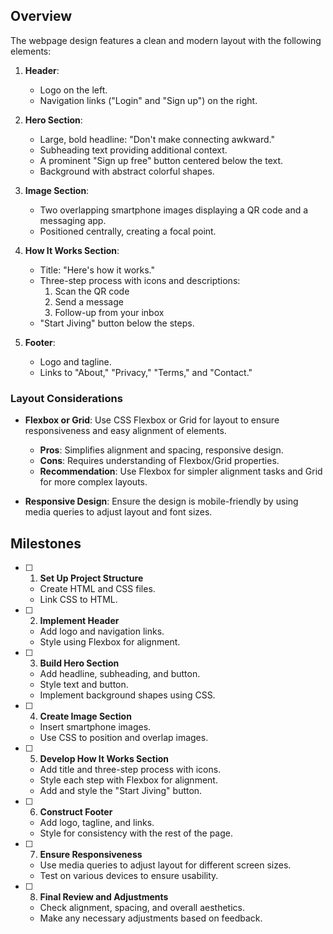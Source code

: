 ## Overview

The webpage design features a clean and modern layout with the following elements:

1. **Header**: 
   - Logo on the left.
   - Navigation links ("Login" and "Sign up") on the right.

2. **Hero Section**:
   - Large, bold headline: "Don't make connecting awkward."
   - Subheading text providing additional context.
   - A prominent "Sign up free" button centered below the text.
   - Background with abstract colorful shapes.

3. **Image Section**:
   - Two overlapping smartphone images displaying a QR code and a messaging app.
   - Positioned centrally, creating a focal point.

4. **How It Works Section**:
   - Title: "Here's how it works."
   - Three-step process with icons and descriptions:
     1. Scan the QR code
     2. Send a message
     3. Follow-up from your inbox
   - "Start Jiving" button below the steps.

5. **Footer**:
   - Logo and tagline.
   - Links to "About," "Privacy," "Terms," and "Contact."

### Layout Considerations

- **Flexbox or Grid**: Use CSS Flexbox or Grid for layout to ensure responsiveness and easy alignment of elements.
  - **Pros**: Simplifies alignment and spacing, responsive design.
  - **Cons**: Requires understanding of Flexbox/Grid properties.
  - **Recommendation**: Use Flexbox for simpler alignment tasks and Grid for more complex layouts.

- **Responsive Design**: Ensure the design is mobile-friendly by using media queries to adjust layout and font sizes.

## Milestones

- [ ] 1. **Set Up Project Structure**
  - Create HTML and CSS files.
  - Link CSS to HTML.

- [ ] 2. **Implement Header**
  - Add logo and navigation links.
  - Style using Flexbox for alignment.

- [ ] 3. **Build Hero Section**
  - Add headline, subheading, and button.
  - Style text and button.
  - Implement background shapes using CSS.

- [ ] 4. **Create Image Section**
  - Insert smartphone images.
  - Use CSS to position and overlap images.

- [ ] 5. **Develop How It Works Section**
  - Add title and three-step process with icons.
  - Style each step with Flexbox for alignment.
  - Add and style the "Start Jiving" button.

- [ ] 6. **Construct Footer**
  - Add logo, tagline, and links.
  - Style for consistency with the rest of the page.

- [ ] 7. **Ensure Responsiveness**
  - Use media queries to adjust layout for different screen sizes.
  - Test on various devices to ensure usability.

- [ ] 8. **Final Review and Adjustments**
  - Check alignment, spacing, and overall aesthetics.
  - Make any necessary adjustments based on feedback.